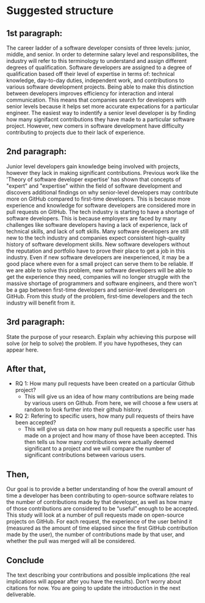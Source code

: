 # Suggested structure
## 1st paragraph: 
The career ladder of a software developer consists of three levels: junior, middle, and senior. In order to determine salary level and responsibilites, the industry will refer
to this terminology to understand and assign different degrees of qualification. Software developers are assigned to a degree of qualification based off their level of expertise in terms of: technical knowledge, day-to-day duties, independent work, and contributions to various software development projects. Being able to make this distinction between developers improves efficiency for interaction and interal communication. This means that companies search for developers with senior levels because it helps set more accurate expecations for a particular engineer. The easiest way to indentify a senior level developer is by finding how many signifacnt contributions they have made to a particular software project. However, new comers in software development have difficulty contributing to projects due to their lack of experience.

## 2nd paragraph: 
Junior level developers gain knowledge being involved with projects, however they lack in making significant contributions. Previous work like the 'Theory of software developer expertise' has shown that concepts of "expert" and "expertise" within the field of software development and discovers additional findings on why senior-level developers may contribute more on GitHub compared to first-time developers. This is because more experience and knowledge for software developers are considered more in pull requests on GitHub. The tech industry is starting to have a shortage of software developers. This is because employers are faced by many challenges like software developers having a lack of experience, lack of technical skills, and lack of soft skills. Many software developers are still new to the tech industry and companies expect consistent high-quality history of software development skills. New software developers without the reputation and portfolio have to prove their place to get a job in this industry. Even if new software developers are inexperienced, it may be a good place where even for a small project can serve them to be reliable. If we are able to solve this problem, new software developers will be able to get the experience they need, companies will no longer struggle with the massive shortage of programmers and software engineers, and there won't be a gap between first-time developers and senior-level developers on GitHub. From this study of the problem, first-time developers and the tech industry will benefit from it. 

## 3rd paragraph: 
State the purpose of your research. Explain why achieving this purpose will 
solve (or help to solve) the problem. If you have hypotheses, they can appear here.

## After that, 
* RQ 1: How many pull requests have been created on a particular Github project?
  * This will give us an idea of how many contributions are being made by various users on Github. From here, we will choose a few users at random to look further into their github history.
* RQ 2: Refering to specific users, how many pull requests of theirs have been accepted?
  * This will give us data on how many pull requests a specific user has made on a project and how many of those have been accepted. This then tells us how many contributions were actually deemed significant to a project and we will compare the number of significant contributions between various users.

## Then, 

Our goal is to provide a better understanding of how the overall amount of time a developer has been contributing to open-source software relates to the number of contributions made by that developer, as well as how many of those contributions are considered to be “useful” enough to be accepted. This study will look at a number of pull requests made on open-source projects on GitHub. For each request, the experience of the user behind it (measured as the amount of time elapsed since the first GitHub contribution made by the user), the number of contributions made by that user, and whether the pull was merged will all be considered. 

## Conclude 
The text describing your contributions and possible implications (the real 
implications will appear after you have the results).
Don’t worry about citations for now. You are going to update the introduction in the next 
deliverable.
